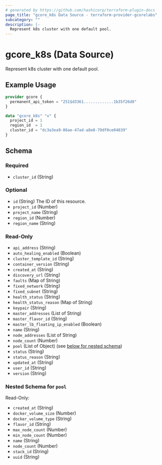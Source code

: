 ```yaml
---
# generated by https://github.com/hashicorp/terraform-plugin-docs
page_title: "gcore_k8s Data Source - terraform-provider-gcorelabs"
subcategory: ""
description: |-
  Represent k8s cluster with one default pool.
---
```


# gcore_k8s (Data Source)

Represent k8s cluster with one default pool.

## Example Usage

```terraform
provider gcore {
  permanent_api_token = "251$d3361.............1b35f26d8"
}

data "gcore_k8s" "v" {
  project_id = 1
  region_id  = 1
  cluster_id = "dc3a3ea9-86ae-47ad-a8e8-79df0ce04839"
}
```

<!-- schema generated by tfplugindocs -->
## Schema

### Required

- `cluster_id` (String)

### Optional

- `id` (String) The ID of this resource.
- `project_id` (Number)
- `project_name` (String)
- `region_id` (Number)
- `region_name` (String)

### Read-Only

- `api_address` (String)
- `auto_healing_enabled` (Boolean)
- `cluster_template_id` (String)
- `container_version` (String)
- `created_at` (String)
- `discovery_url` (String)
- `faults` (Map of String)
- `fixed_network` (String)
- `fixed_subnet` (String)
- `health_status` (String)
- `health_status_reason` (Map of String)
- `keypair` (String)
- `master_addresses` (List of String)
- `master_flavor_id` (String)
- `master_lb_floating_ip_enabled` (Boolean)
- `name` (String)
- `node_addresses` (List of String)
- `node_count` (Number)
- `pool` (List of Object) (see [below for nested schema](#nestedatt--pool))
- `status` (String)
- `status_reason` (String)
- `updated_at` (String)
- `user_id` (String)
- `version` (String)

<a id="nestedatt--pool"></a>
### Nested Schema for `pool`

Read-Only:

- `created_at` (String)
- `docker_volume_size` (Number)
- `docker_volume_type` (String)
- `flavor_id` (String)
- `max_node_count` (Number)
- `min_node_count` (Number)
- `name` (String)
- `node_count` (Number)
- `stack_id` (String)
- `uuid` (String)


